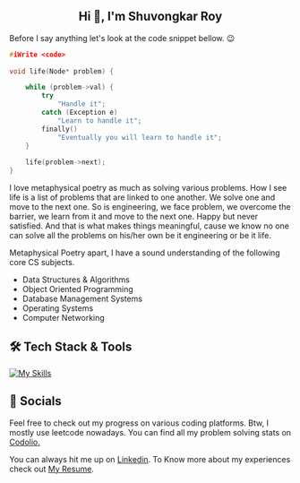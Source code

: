 <h2 align="center">Hi 👋, I'm Shuvongkar Roy</h1>
<p align="left">Before I say anything let's look at the code snippet bellow. 😉

```C++
#iWrite <code> 
 
void life(Node* problem) {

    while (problem->val) {
        try 
            "Handle it";
        catch (Exception e) 
            "Learn to handle it";
        finally() 
            "Eventually you will learn to handle it";
    }
    
    life(problem->next);
}
```

<p align="left"> I love metaphysical poetry as much as solving various problems. How I see life is a list of problems that are linked to one another. We solve one and move to the next one. So is engineering, we face problem, we overcome the barrier, we learn from it and move to the next one. Happy but never satisfied. And that is what makes things meaningful, cause we know no one can solve all the problems on his/her own be it engineering or be it life.

Metaphysical Poetry apart, I have a sound understanding of the following core CS subjects.
- Data Structures & Algorithms
- Object Oriented Programming
- Database Management Systems
- Operating Systems
- Computer Networking

## 🛠 Tech Stack & Tools

[![My Skills](https://skillicons.dev/icons?i=spring,nodejs,dotnet,react,redux,java,js,ts,cs,py,c,cpp,maven,npm,appwrite,firebase,mongodb,mysql,postgres,vite,html,css,bootstrap,tailwind,docker,git,github,visualstudio,vscode,idea,eclipse,postman,linux,ubuntu&theme=light&perline=15)]()

## 👨 Socials
Feel free to check out my progress on various coding platforms. Btw, I mostly use leetcode nowadays. You can find all my problem solving stats on  [Codolio.](https://codolio.com/profile/shitu)

You can always hit me up on [Linkedin](https://www.linkedin.com/in/shitu13/). To Know more about my experiences check out [My Resume](https://drive.google.com/file/d/1OR1ovmRBdy5hrJUaDqi9QwzoXJBXVbRj/view?usp=sharing).
